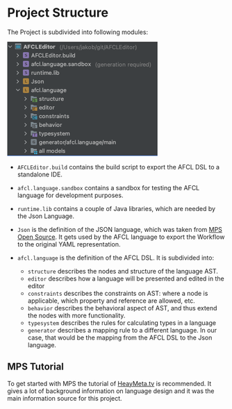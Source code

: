 # Project Structure

The Project is subdivided into following modules:

![alt text](media/project_structure.png "Project Structure")

* `AFCLEditor.build` contains the build script to export the AFCL DSL to a standalone IDE.

* `afcl.language.sandbox` contains a sandbox for testing the AFCL language for development purposes.

* `runtime.lib` contains a couple of Java libraries, which are needed by the Json Language.

* `Json` is the definition of the JSON language, which was taken from [MPS Open Source](https://github.com/dslmeinte/mps-open-source). It gets used by the AFCL language to export the Workflow to the original YAML representation.

* `afcl.language` is the definition of the AFCL DSL. It is subdivided into:
    * `structure` describes the nodes and structure of the language AST.
    * `editor` describes how a language will be presented and edited in the editor
    * `constraints` describes the constraints on AST: where a node is applicable, which property and reference are allowed, etc.
    * `behavior` describes the behavioral aspect of AST, and thus extend the nodes with more functionality.
    * `typesystem` describes the rules for calculating types in a language
    * `generator` describes a mapping rule to a different language. In our case, that would be the mapping from the AFCL DSL to the Json language.

## MPS Tutorial

To get started with MPS the tutorial of [HeayMeta.tv](https://heavymeta.tv/) is recommended. It gives a lot of background information on language design and it was the main information source for this project.
